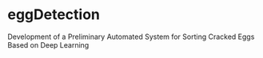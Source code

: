 # eggDetection
Development of a Preliminary Automated System for Sorting Cracked Eggs Based on Deep Learning
